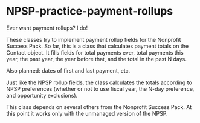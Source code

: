 # NPSP-practice-payment-rollups

Ever want payment rollups? I do!

These classes try to implement payment rollup fields for the Nonprofit Success Pack. So far, this is a class that calculates payment totals on the Contact object. It fills fields for total payments ever, total payments this year, the past year, the year before that, and the total in the past N days.

Also planned: dates of first and last payment, etc.

Just like the NPSP rollup fields, the class calculates the totals according to NPSP preferences (whether or not to use fiscal year, the N-day preference, and opportunity exclusions).

This class depends on several others from the Nonprofit Success Pack. At this point it works only with the unmanaged version of the NPSP.
